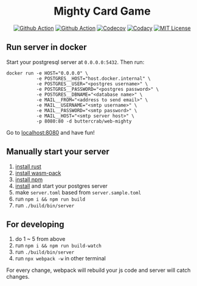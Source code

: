 <h1 align="center">Mighty Card Game</h1>

<p align="center">
<a href="https://github.com/web-mighty-io/web-mighty/actions"><img src="https://img.shields.io/github/workflow/status/web-mighty-io/web-mighty/build?logo=github&logoColor=white&style=flat-square" alt="Github Action"/></a>
<a href="https://hub.docker.com/r/buttercrab/web-mighty"><img src="https://img.shields.io/github/workflow/status/web-mighty-io/web-mighty/deploy?label=docker&logo=docker&style=flat-square" alt="Github Action"/></a>
<a href="https://codecov.io/gh/web-mighty-io/web-mighty"><img src="https://img.shields.io/codecov/c/github/web-mighty-io/web-mighty?logo=codecov&logoColor=white&style=flat-square" alt="Codecov"/></a>
<a href="https://app.codacy.com/gh/web-mighty-io/web-mighty"><img src="https://img.shields.io/codacy/grade/ee071f0f9621405ebada9b2c7180f703?logo=codacy&style=flat-square" alt="Codacy"/></a>
<a href="https://github.com/web-mighty-io/web-mighty/blob/master/LICENSE"><img src="https://img.shields.io/github/license/web-mighty-io/web-mighty?logo=Open%20Source%20Initiative&logoColor=white&style=flat-square" alt="MIT License"/></a>
</p>

## Run server in docker

Start your postgresql server at `0.0.0.0:5432`. Then run:

```shell script
docker run -e HOST="0.0.0.0" \
           -e POSTGRES__HOST="host.docker.internal" \
           -e POSTGRES__USER="<postgres username>" \
           -e POSTGRES__PASSWORD="<postgres password>" \
           -e POSTGRES__DBNAME="<database name>" \
           -e MAIL__FROM="<address to send email>" \
           -e MAIL__USERNAME="<smtp username>" \
           -e MAIL__PASSWORD="<smtp password>" \
           -e MAIL__HOST="<smtp server host>" \
           -p 8080:80 -d buttercrab/web-mighty
```

Go to [localhost:8080](http://localhost:8080) and have fun!

## Manually start your server

1.  [install rust](https://www.rust-lang.org/tools/install)
2.  [install wasm-pack](https://rustwasm.github.io/wasm-pack/installer/)
3.  [install npm](https://www.npmjs.com/get-npm)
4.  [install](https://www.postgresql.org/download/) and start your postgres server
5.  make `server.toml` based from `server.sample.toml`
6.  run `npm i && npm run build`
7.  run `./build/bin/server`

## For developing

1.  do 1 ~ 5 from above
2.  run `npm i && npm run build-watch`
3.  run `./build/bin/server`
4.  run `npx webpack -w` in other terminal

For every change, webpack will rebuild your js code and server will catch changes.
